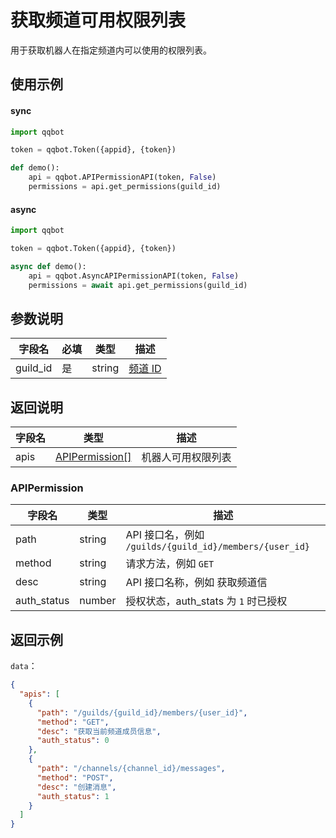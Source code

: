 # 获取频道可用权限列表 <Badge text="v2.8.0" />

用于获取机器人在指定频道内可以使用的权限列表。

## 使用示例

#### sync

```python
import qqbot

token = qqbot.Token({appid}, {token})

def demo():
    api = qqbot.APIPermissionAPI(token, False)
    permissions = api.get_permissions(guild_id)
```

#### async

```python
import qqbot

token = qqbot.Token({appid}, {token})

async def demo():
    api = qqbot.AsyncAPIPermissionAPI(token, False)
    permissions = await api.get_permissions(guild_id)
```

## 参数说明

| 字段名  | 必填 | 类型   | 描述                         |
| ------- | ---- | ------ | ---------------------------- |
| guild_id | 是   | string | [频道 ID](../../model/guild.md) |

## 返回说明

| 字段名 | 类型                              | 描述               |
| ------ | --------------------------------- | ------------------ |
| apis   | [APIPermission[]](#APIPermission) | 机器人可用权限列表 |

### APIPermission

| 字段名      | 类型   | 描述                                                    |
| ----------- | ------ | ------------------------------------------------------- |
| path        | string | API 接口名，例如 `/guilds/{guild_id}/members/{user_id}` |
| method      | string | 请求方法，例如 `GET`                                    |
| desc        | string | API 接口名称，例如 获取频道信                           |
| auth_status | number | 授权状态，auth_stats 为 `1` 时已授权                    |

## 返回示例

`data`：

```json
{
  "apis": [
    {
      "path": "/guilds/{guild_id}/members/{user_id}",
      "method": "GET",
      "desc": "获取当前频道成员信息",
      "auth_status": 0
    },
    {
      "path": "/channels/{channel_id}/messages",
      "method": "POST",
      "desc": "创建消息",
      "auth_status": 1
    }
  ]
}
```
